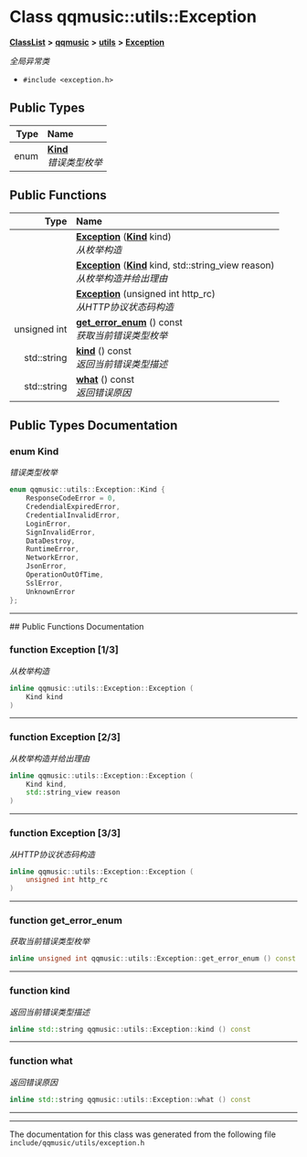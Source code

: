 

# Class qqmusic::utils::Exception



[**ClassList**](annotated.md) **>** [**qqmusic**](namespaceqqmusic.md) **>** [**utils**](namespaceqqmusic_1_1utils.md) **>** [**Exception**](classqqmusic_1_1utils_1_1Exception.md)



_全局异常类_ 

* `#include <exception.h>`

















## Public Types

| Type | Name |
| ---: | :--- |
| enum  | [**Kind**](#enum-kind)  <br>_错误类型枚举_  |




















## Public Functions

| Type | Name |
| ---: | :--- |
|   | [**Exception**](#function-exception-13) ([**Kind**](classqqmusic_1_1utils_1_1Exception.md#enum-kind) kind) <br>_从枚举构造_  |
|   | [**Exception**](#function-exception-23) ([**Kind**](classqqmusic_1_1utils_1_1Exception.md#enum-kind) kind, std::string\_view reason) <br>_从枚举构造并给出理由_  |
|   | [**Exception**](#function-exception-33) (unsigned int http\_rc) <br>_从HTTP协议状态码构造_  |
|  unsigned int | [**get\_error\_enum**](#function-get_error_enum) () const<br>_获取当前错误类型枚举_  |
|  std::string | [**kind**](#function-kind) () const<br>_返回当前错误类型描述_  |
|  std::string | [**what**](#function-what) () const<br>_返回错误原因_  |




























## Public Types Documentation




### enum Kind 

_错误类型枚举_ 
```C++
enum qqmusic::utils::Exception::Kind {
    ResponseCodeError = 0,
    CredendialExpiredError,
    CredentialInvalidError,
    LoginError,
    SignInvalidError,
    DataDestroy,
    RuntimeError,
    NetworkError,
    JsonError,
    OperationOutOfTime,
    SslError,
    UnknownError
};
```




<hr>
## Public Functions Documentation




### function Exception [1/3]

_从枚举构造_ 
```C++
inline qqmusic::utils::Exception::Exception (
    Kind kind
) 
```




<hr>



### function Exception [2/3]

_从枚举构造并给出理由_ 
```C++
inline qqmusic::utils::Exception::Exception (
    Kind kind,
    std::string_view reason
) 
```




<hr>



### function Exception [3/3]

_从HTTP协议状态码构造_ 
```C++
inline qqmusic::utils::Exception::Exception (
    unsigned int http_rc
) 
```




<hr>



### function get\_error\_enum 

_获取当前错误类型枚举_ 
```C++
inline unsigned int qqmusic::utils::Exception::get_error_enum () const
```




<hr>



### function kind 

_返回当前错误类型描述_ 
```C++
inline std::string qqmusic::utils::Exception::kind () const
```




<hr>



### function what 

_返回错误原因_ 
```C++
inline std::string qqmusic::utils::Exception::what () const
```




<hr>

------------------------------
The documentation for this class was generated from the following file `include/qqmusic/utils/exception.h`

